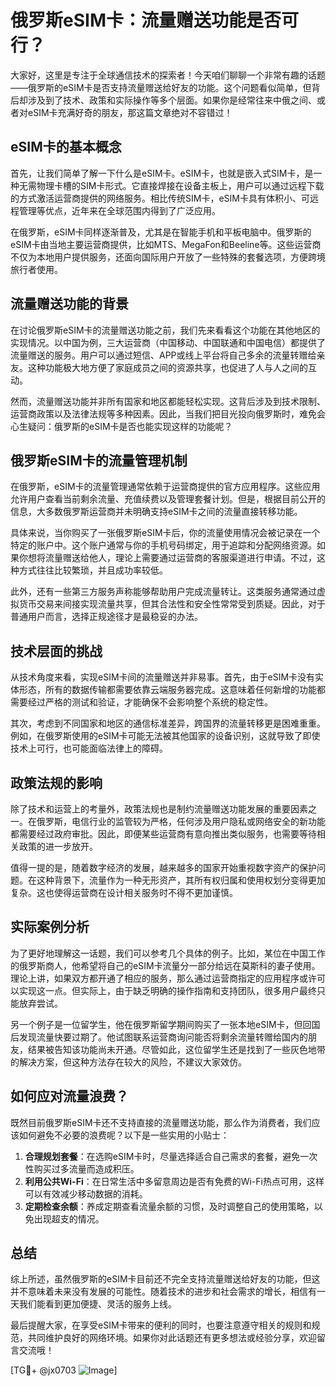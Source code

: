 # 俄罗斯eSIM卡：流量赠送功能是否可行？

大家好，这里是专注于全球通信技术的探索者！今天咱们聊聊一个非常有趣的话题——俄罗斯的eSIM卡是否支持流量赠送给好友的功能。这个问题看似简单，但背后却涉及到了技术、政策和实际操作等多个层面。如果你是经常往来中俄之间、或者对eSIM卡充满好奇的朋友，那这篇文章绝对不容错过！

## eSIM卡的基本概念

首先，让我们简单了解一下什么是eSIM卡。eSIM卡，也就是嵌入式SIM卡，是一种无需物理卡槽的SIM卡形式。它直接焊接在设备主板上，用户可以通过远程下载的方式激活运营商提供的网络服务。相比传统SIM卡，eSIM卡具有体积小、可远程管理等优点，近年来在全球范围内得到了广泛应用。

在俄罗斯，eSIM卡同样逐渐普及，尤其是在智能手机和平板电脑中。俄罗斯的eSIM卡由当地主要运营商提供，比如MTS、MegaFon和Beeline等。这些运营商不仅为本地用户提供服务，还面向国际用户开放了一些特殊的套餐选项，方便跨境旅行者使用。

## 流量赠送功能的背景

在讨论俄罗斯eSIM卡的流量赠送功能之前，我们先来看看这个功能在其他地区的实现情况。以中国为例，三大运营商（中国移动、中国联通和中国电信）都提供了流量赠送的服务。用户可以通过短信、APP或线上平台将自己多余的流量转赠给亲友。这种功能极大地方便了家庭成员之间的资源共享，也促进了人与人之间的互动。

然而，流量赠送功能并非所有国家和地区都能轻松实现。这背后涉及到技术限制、运营商政策以及法律法规等多种因素。因此，当我们把目光投向俄罗斯时，难免会心生疑问：俄罗斯的eSIM卡是否也能实现这样的功能呢？

## 俄罗斯eSIM卡的流量管理机制

在俄罗斯，eSIM卡的流量管理通常依赖于运营商提供的官方应用程序。这些应用允许用户查看当前剩余流量、充值续费以及管理套餐计划。但是，根据目前公开的信息，大多数俄罗斯运营商并未明确支持eSIM卡之间的流量直接转移功能。

具体来说，当你购买了一张俄罗斯eSIM卡后，你的流量使用情况会被记录在一个特定的账户中。这个账户通常与你的手机号码绑定，用于追踪和分配网络资源。如果你想将流量赠送给他人，理论上需要通过运营商的客服渠道进行申请。不过，这种方式往往比较繁琐，并且成功率较低。

此外，还有一些第三方服务声称能够帮助用户完成流量转让。这类服务通常通过虚拟货币交易来间接实现流量共享，但其合法性和安全性常常受到质疑。因此，对于普通用户而言，选择正规途径才是最稳妥的办法。

## 技术层面的挑战

从技术角度来看，实现eSIM卡间的流量赠送并非易事。首先，由于eSIM卡没有实体形态，所有的数据传输都需要依靠云端服务器完成。这意味着任何新增的功能都需要经过严格的测试和验证，才能确保不会影响整个系统的稳定性。

其次，考虑到不同国家和地区的通信标准差异，跨国界的流量转移更是困难重重。例如，在俄罗斯使用的eSIM卡可能无法被其他国家的设备识别，这就导致了即使技术上可行，也可能面临法律上的障碍。

## 政策法规的影响

除了技术和运营上的考量外，政策法规也是制约流量赠送功能发展的重要因素之一。在俄罗斯，电信行业的监管较为严格，任何涉及用户隐私或网络安全的新功能都需要经过政府审批。因此，即便某些运营商有意向推出类似服务，也需要等待相关政策的进一步放开。

值得一提的是，随着数字经济的发展，越来越多的国家开始重视数字资产的保护问题。在这种背景下，流量作为一种无形资产，其所有权归属和使用权划分变得更加复杂。这也使得运营商在设计相关服务时不得不更加谨慎。

## 实际案例分析

为了更好地理解这一话题，我们可以参考几个具体的例子。比如，某位在中国工作的俄罗斯商人，他希望将自己的eSIM卡流量分一部分给远在莫斯科的妻子使用。理论上讲，如果双方都开通了相应的服务，那么通过运营商指定的应用程序或许可以实现这一点。但实际上，由于缺乏明确的操作指南和支持团队，很多用户最终只能放弃尝试。

另一个例子是一位留学生，他在俄罗斯留学期间购买了一张本地eSIM卡，但回国后发现流量快要过期了。他试图联系运营商询问能否将剩余流量转赠给国内的朋友，结果被告知该功能尚未开通。尽管如此，这位留学生还是找到了一些灰色地带的解决方案，但这种方法存在较大的风险，不建议大家效仿。

## 如何应对流量浪费？

既然目前俄罗斯eSIM卡还不支持直接的流量赠送功能，那么作为消费者，我们应该如何避免不必要的浪费呢？以下是一些实用的小贴士：

1. **合理规划套餐**：在选购eSIM卡时，尽量选择适合自己需求的套餐，避免一次性购买过多流量而造成积压。
2. **利用公共Wi-Fi**：在日常生活中多留意周边是否有免费的Wi-Fi热点可用，这样可以有效减少移动数据的消耗。
3. **定期检查余额**：养成定期查看流量余额的习惯，及时调整自己的使用策略，以免出现超支的情况。

## 总结

综上所述，虽然俄罗斯的eSIM卡目前还不完全支持流量赠送给好友的功能，但这并不意味着未来没有发展的可能性。随着技术的进步和社会需求的增长，相信有一天我们能看到更加便捷、灵活的服务上线。

最后提醒大家，在享受eSIM卡带来的便利的同时，也要注意遵守相关的规则和规范，共同维护良好的网络环境。如果你对此话题还有更多想法或经验分享，欢迎留言交流哦！

[TG💪+ @jx0703 ![Image](https://github.com/user-attachments/assets/dbca1d08-cadb-493c-b0ec-ad6f7a83f270)]
